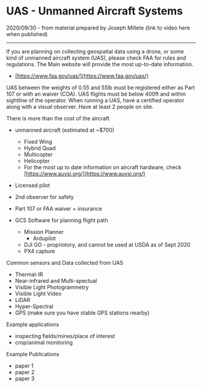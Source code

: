 # UAS - Unmanned Aircraft Systems

2020/09/30 - from material prepared by Joseph Millete (link to video here when published)

----

If you are planning on collecting geospatial data using a drone, or some kind of unmanned aircraft system (UAS), please check FAA for rules and regulations. The Main website will provide the most up-to-date information.

* [https://www.faa.gov/uas/](https://www.faa.gov/uas/)

UAS between the weights of 0.55 and 55lb must be registered either as Part 107 or with an waiver (COA). UAS flights must be below 400ft and within sightline of the operator. When running a UAS, have a certified operator along with a visual observer. Have at least 2 people on site.

There is more than the cost of the aircraft

* unmanned aircraft (estimated at ~$700)
  * Fixed Wing
  * Hybrid Quad
  * Multicopter
  * Helicopter
  * For the most up to date information on aircraft hardware, check [https://www.auvsi.org/](https://www.auvsi.org/)
  
* Licensed pilot
* 2nd observer for safety
* Part 107 or FAA waiver + insurance
* GCS Software for planning flight path
  * Mission Planner
    * Ardupilot
  * DJI GO - propriotory, and cannot be used at USDA as of Sept 2020
  * PX4 capture

Common sensors and Data collected from UAS

* Thermal-IR
* Near-infrared and Multi-spectual
* Visible Light Photogrammetry
* Visible Light Video
* LiDAR
* Hyper-Spectral
* GPS (make sure you have stable GPS stations nearby)

Example applications

* inspecting fields/mines/place of interest
* crop/animal monitoring

Example Publications

* paper 1
* paper 2
* paper 3

